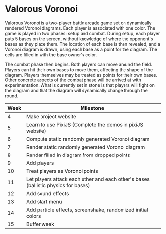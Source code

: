 # Valorous Voronoi

Valorous Voronoi is a two-player battle arcade game set on dynamically rendered Voronoi diagrams. Each player is associated with one color. The game is played in two phases: setup and combat. During setup, each player puts 5 bases on the screen, without knowledge of where the opponent's bases as they place them. The location of each base is then revealed, and a Voronoi diagram is drawn, using each base as a point for the diagram. The cells are filled in with the base owner's color.

The combat phase then begins. Both players can move around the field. Players can hit their own bases to move them, affecting the shape of the diagram. Players themselves may be treated as points for their own bases. Other concrete aspects of the combat phase will be arrived at with experimentation. What is currently set in stone is that players will fight on the diagram and that the diagram will dynamically change through the round.

Week | Milestone
---- | ---------
4    | Make project website
5    | Learn to use PixiJS (Complete the demos in pixiJS website)
6    | Compute static randomly generated Voronoi diagram
7    | Render static randomly generated Voronoi diagram
8    | Render filled in diagram from dropped points
9    | Add players
10   | Treat players as Voronoi points
11   | Let players attack each other and each other's bases (ballistic physics for bases)
12   | Add sound effects
13   | Add start menu
14   | Add particle effects, screenshake, randomized initial colors
15   | Buffer week
